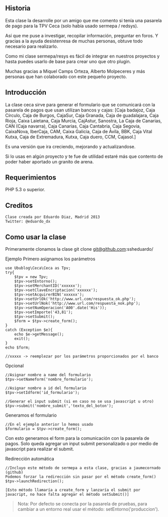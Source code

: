 Historia
--------
Esta clase la desarrolle por un amigo que me comento si tenía una pasarela de pago para la TPV Ceca (solo había usado sermepa / redsys).

Así que me puse a investigar, recopilar información, preguntar en foros. Y gracias a la ayuda desistenresa de muchas personas, obtuve todo necesario para realizarlo.

Como mi clase sermepa/resys es fácil de integrar en nuestros proyectos y hasta puedes usarlo de base para crear uno que otro plugin.

Muchas gracias a Miquel Camps Orteza, Alberto Molpeceres y más personas que han colaborado con este pequeño proyecto.


Introducción
------------
La clase ceca sirve para generar el formulario que se comunicará con la pasarela de pagos que usan utilizan bancos y cajas: [Caja badajoz, Caja Círculo, Caja de Burgos, CajaSur, Caja Granada, Caja de guadalajara, Caja Rioja, Caixa Laietana, Caja Murcia, CajAstur, Sanostra, La Caja de Canarias, CAN (Caja navarra), Caja Canarias, Caja Cantabria, Caja Segovia, CaixaNova, IberCaja, CAM, Caixa Galicia, Caja de Ávila, BBK, Caja Vital Kutxa, Caja de Extremadura, Kutxa, Caja duero, CCM, Cajasol.]

Es una versión que ira creciendo, mejorando y actualizandose.

Si lo usas en algún proyecto y te fue de utilidad estaré más que contento de poder haber aportado un granito de arena.

Requerimientos
--------------
PHP 5.3 o superior.

Creditos
--------
	Clase creada por Eduardo Diaz, Madrid 2013
	Twitter: @eduardo_dx


Como usar la clase
------------------
Primeramente clonamos la clase
git clone git@github.com:ssheduardo/

Ejemplo
Primero asignamos los parámetros

	use Ubublog\Ceca\Ceca as Tpv;
	try{
		$tpv = new Tpv;
		$tpv->setEntorno();
		$tpv->setMerchantID('xxxxxx');
		$tpv->setClaveEncriptacion('xxxxxx');
		$tpv->setAcquirerBIN('xxxxxx');
		$tpv->setUrlOk('http://www.url.com/respuesta_ok.php');
		$tpv->setUrlNok('http://www.url.com/respuesta_nok.php');
		$tpv->setNumOperacion('A00'.date('His'));
		$tpv->setImporte('43,81');
		$tpv->setSubmit();
		$form = $tpv->create_form();
	}
	catch (Exception $e){
		echo $e->getMessage();
		exit();
	}
	echo $form;

	//xxxxx -> reemplezar por los parámetros proporcionados por el banco

Opcional

	//Asignar nombre a name del formulario
	$tpv->setNameform('nombre_formulario');	

	//Asignar nombre a id del formulario
	$tpv->setIdform('id_formulario');	

	//Generar el input submit (si en caso no se usa javascript u otro)
	$tpv->submit('nombre_submit','texto_del_boton');


Generamos el formulario

	//En el ejemplo anterior lo hemos usado
	$formulario = $tpv->create_form();

Con esto generamos el form para la comunicación con la pasarela de pagos.
Solo queda agregar un input submit personalizado o por medio de javascript para realizar el submit.

Redirección automática

	//Incluyo este método de sermepa a esta clase, gracias a jaumecornado (github)
	Podemos forzar la redirección sin pasar por el método create_form()
	$tpv->launchRedirection(); 
	
	[Esto método llamaría a create_form y lanzaría el submit por javacript, no hace falta agregar el método setSubmit()]

>Nota:
	Por defecto se conecta por la pasarela de pruebas, para cambiar a un entorno real usar el método: setEntorno('produccion').


	
